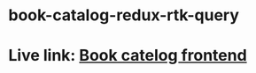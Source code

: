 # book-catalog-redux-rtk-query

# Live link: [Book catelog frontend](https://64bbca1f846f6e5e493955a2--calm-muffin-1a0b26.netlify.app/)
